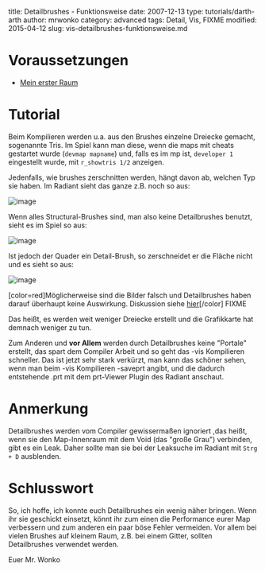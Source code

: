 ﻿title: Detailbrushes - Funktionsweise
date: 2007-12-13
type: tutorials/darth-arth
author: mrwonko
category: advanced
tags: Detail, Vis, FIXME
modified: 2015-04-12
slug: vis-detailbrushes-funktionsweise.md

# Voraussetzungen

* [Mein erster Raum]({filename}brushwork-first-room.md)

# Tutorial

Beim Kompilieren werden u.a. aus den Brushes einzelne Dreiecke gemacht, sogenannte Tris. Im Spiel kann man diese, wenn die maps mit cheats gestartet wurde (`devmap mapname`) und, falls es im mp ist, `developer 1` eingestellt wurde, mit `r_showtris 1/2` anzeigen.

Jedenfalls, wie brushes zerschnitten werden, hängt davon ab, welchen Typ sie haben. Im Radiant sieht das ganze z.B. noch so aus:

![image]({filename}vis-detailbrushes-funktionsweise-1.jpg)

Wenn alles Structural-Brushes sind, man also keine Detailbrushes benutzt, sieht es im Spiel so aus:

![image]({filename}vis-detailbrushes-funktionsweise-2.jpg)

Ist jedoch der Quader ein Detail-Brush, so zerschneidet er die Fläche nicht und es sieht so aus:

![image]({filename}vis-detailbrushes-funktionsweise-3.jpg)

[color=red]Möglicherweise sind die Bilder falsch und Detailbrushes haben darauf überhaupt keine Auswirkung. Diskussion siehe [hier](darth-arth.de/forum/viewtopic.php?p=38752)[/color] FIXME



Das heißt, es werden weit weniger Dreiecke erstellt und die Grafikkarte hat demnach weniger zu tun. 

Zum Anderen und **vor Allem** werden durch Detailbrushes keine "Portale" erstellt, das spart dem Compiler Arbeit und so geht das -vis Kompilieren schneller. Das ist jetzt sehr stark verkürzt, man kann das schöner sehen, wenn man beim -vis Kompilieren -saveprt angibt, und die dadurch entstehende .prt mit dem prt-Viewer Plugin des Radiant anschaut.

# Anmerkung

Detailbrushes werden vom Compiler gewissermaßen ignoriert ,das heißt, wenn sie den Map-Innenraum mit dem Void (das "große Grau") verbinden, gibt es ein Leak. Daher sollte man sie bei der Leaksuche im Radiant mit `Strg + D` ausblenden.

# Schlusswort

So, ich hoffe, ich konnte euch Detailbrushes ein wenig näher bringen. Wenn ihr sie geschickt einsetzt, könnt ihr zum einen die Performance eurer Map verbessern und zum anderen ein paar böse Fehler vermeiden. Vor allem bei vielen Brushes auf kleinem Raum, z.B. bei einem Gitter, sollten Detailbrushes verwendet werden.

Euer Mr. Wonko